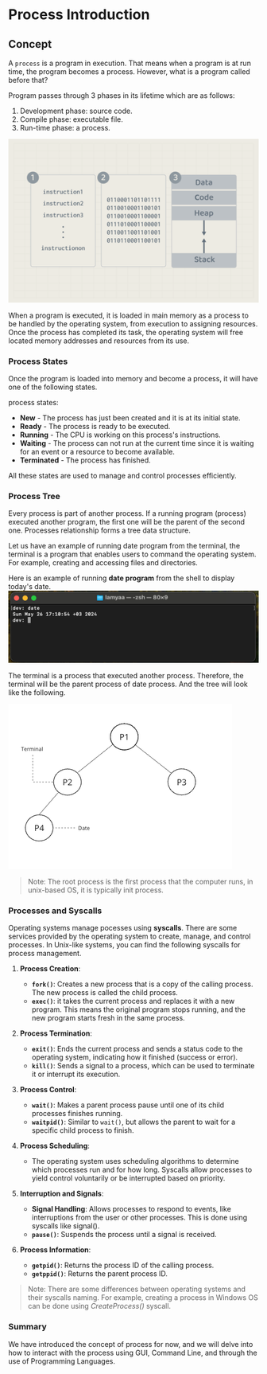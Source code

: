 # Process Introduction

## Concept
A `process` is a program in execution. That means when a program is at run time, the program becomes a process. However, what is a program called before that? 

Program passes through 3 phases in its lifetime which are as follows:
1. Development phase: source code.
2. Compile phase: executable file. 
3. Run-time phase: a process.

![Program phases](./images/01.program-states.png)

When a program is executed, it is loaded in main memory as a process to be handled by the operating system, from execution to assigning resources. Once the process has completed its task, the operating system will free located memory addresses and resources from its use.

<!-- ### Process Viewer 
Let us have a look at Activity Manager program on MacOS. It is a program that displays an overall status of running programs (processes) and their execution. Let us search for Zoom as an example while running it. 

![activity manager image](./images/03.zoom-with-activity-manager.png)

As you can see, Zoom exists as a process since it is currently running. If we terminated the process by clicking on zoom and choosing quit, the zoom process will terminate and zoom will no longer be running. 
![quit a process image](./images/04.quit-process.png)
![terminated process image](./images/05.process-terminated.png)

> If you are using windows, use Task manager program. -->
### Process States 
Once the program is loaded into memory and become a process, it will have one of the following states.

process states:
- **New** - The process has just been created and it is at its initial state.
- **Ready** - The process is ready to be executed.
- **Running** - The CPU is working on this process's instructions.
- **Waiting** - The process can not run at the current time since it is waiting for an event or a resource to become available.
- **Terminated** - The process has finished.

All these states are used to manage and control processes efficiently.

### Process Tree
Every process is part of another process. If a running program (process) executed another program, the first one will be the parent of the second one. Processes relationship forms a tree data structure.

Let us have an example of running date program from the terminal, the terminal is a program that enables users to command the operating system. For example, creating and accessing files and directories.

Here is an example of running **date program** from the shell to display today's date. 
![terminal image](./images/06.terminal.png)

The terminal is a process that executed another process. Therefore, the terminal will be the parent process of date process. And the tree will look like the following. 

![process tree image](./images/07.process-tree.png)

> Note: The root process is the first process that the computer runs, in unix-based OS, it is typically init process. 

### Processes and Syscalls
Operating systems manage pocesses using **syscalls**. There are some services provided by the operating system to create, manage, and control processes. 
In Unix-like systems, you can find the following syscalls for process management. 
1. **Process Creation**:
   - **`fork()`**: Creates a new process that is a copy of the calling process. The new process is called the child process.
   - **`exec()`**: it takes the current process and replaces it with a new program. This means the original program stops running, and the new program starts fresh in the same process.

2. **Process Termination**:
   - **`exit()`**: Ends the current process and sends a status code to the operating system, indicating how it finished (success or error).
   - **`kill()`**: Sends a signal to a process, which can be used to terminate it or interrupt its execution.

3. **Process Control**:
   - **`wait()`**: Makes a parent process pause until one of its child processes finishes running.
   - **`waitpid()`**: Similar to `wait()`, but allows the parent to wait for a specific child process to finish.

4. **Process Scheduling**:
   - The operating system uses scheduling algorithms to determine which processes run and for how long. Syscalls allow processes to yield control voluntarily or be interrupted based on priority.

5. **Interruption and Signals**:
   - **Signal Handling**: Allows processes to respond to events, like interruptions from the user or other processes. This is done using syscalls like signal().
   - **`pause()`**: Suspends the process until a signal is received.

6. **Process Information**:
   - **`getpid()`**: Returns the process ID of the calling process.
   - **`getppid()`**: Returns the parent process ID.

> Note: There are some differences between operating systems and their syscalls naming. For example, creating a process in Windows OS can be done using *CreateProcess()* syscall.


### Summary
We have introduced the concept of process for now, and we will delve into how to interact with the process using GUI, Command Line, and through the use of Programming Languages.
